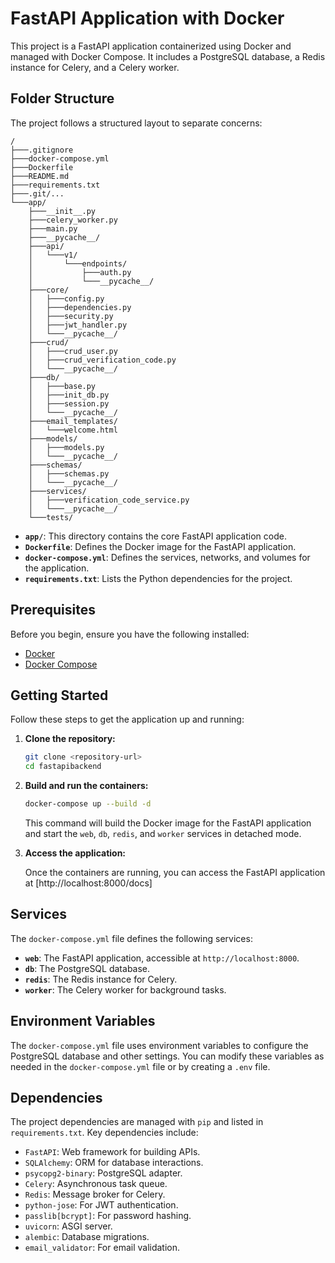 # FastAPI Application with Docker

This project is a FastAPI application containerized using Docker and managed with Docker Compose. It includes a PostgreSQL database, a Redis instance for Celery, and a Celery worker.

## Folder Structure

The project follows a structured layout to separate concerns:

```
/
├───.gitignore
├───docker-compose.yml
├───Dockerfile
├───README.md
├───requirements.txt
├───.git/...
└───app/
    ├───__init__.py
    ├───celery_worker.py
    ├───main.py
    ├───__pycache__/
    ├───api/
    │   └───v1/
    │       └───endpoints/
    │           ├───auth.py
    │           └───__pycache__/
    ├───core/
    │   ├───config.py
    │   ├───dependencies.py
    │   ├───security.py
    │   ├───jwt_handler.py
    │   └───__pycache__/
    ├───crud/
    │   ├───crud_user.py
    │   ├───crud_verification_code.py
    │   └───__pycache__/
    ├───db/
    │   ├───base.py
    │   ├───init_db.py
    │   ├───session.py
    │   └───__pycache__/
    ├───email_templates/
    │   └───welcome.html
    ├───models/
    │   ├───models.py
    │   └───__pycache__/
    ├───schemas/
    │   ├───schemas.py
    │   └───__pycache__/
    ├───services/
    │   ├───verification_code_service.py
    │   └───__pycache__/
    └───tests/
```

- **`app/`**: This directory contains the core FastAPI application code.
- **`Dockerfile`**: Defines the Docker image for the FastAPI application.
- **`docker-compose.yml`**: Defines the services, networks, and volumes for the application.
- **`requirements.txt`**: Lists the Python dependencies for the project.

## Prerequisites

Before you begin, ensure you have the following installed:

- [Docker](https://docs.docker.com/get-docker/)
- [Docker Compose](https://docs.docker.com/compose/install/)

## Getting Started

Follow these steps to get the application up and running:

1. **Clone the repository:**

   ```bash
   git clone <repository-url>
   cd fastapibackend
   ```

2. **Build and run the containers:**

   ```bash
   docker-compose up --build -d
   ```

   This command will build the Docker image for the FastAPI application and start the `web`, `db`, `redis`, and `worker` services in detached mode.

3. **Access the application:**

   Once the containers are running, you can access the FastAPI application at [http://localhost:8000/docs]
## Services

The `docker-compose.yml` file defines the following services:

- **`web`**: The FastAPI application, accessible at `http://localhost:8000`.
- **`db`**: The PostgreSQL database.
- **`redis`**: The Redis instance for Celery.
- **`worker`**: The Celery worker for background tasks.

## Environment Variables

The `docker-compose.yml` file uses environment variables to configure the PostgreSQL database and other settings. You can modify these variables as needed in the `docker-compose.yml` file or by creating a `.env` file.

## Dependencies

The project dependencies are managed with `pip` and listed in `requirements.txt`. Key dependencies include:

- `FastAPI`: Web framework for building APIs.
- `SQLAlchemy`: ORM for database interactions.
- `psycopg2-binary`: PostgreSQL adapter.
- `Celery`: Asynchronous task queue.
- `Redis`: Message broker for Celery.
- `python-jose`: For JWT authentication.
- `passlib[bcrypt]`: For password hashing.
- `uvicorn`: ASGI server.
- `alembic`: Database migrations.
- `email_validator`: For email validation.
